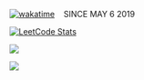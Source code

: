 [![wakatime](https://wakatime.com/badge/user/ddad2840-c8ce-4174-b584-e390bdb7f01d.svg)](https://wakatime.com/@mattsears18) &nbsp;&nbsp; SINCE MAY 6 2019

[![LeetCode Stats](https://leetcode.card.workers.dev/mattsears18?theme=auto&font=baloo)](https://leetcode.com/mattsears18)

[![](https://github-readme-stats.vercel.app/api/wakatime?username=mattsears18&layout=compact&theme=dark&langs_count=20&custom_title=Top%20Languages)](https://wakatime.com/@mattsears18)

[![](https://github-readme-stats.vercel.app/api?username=mattsears18&count_private=true&include_all_commits=true&show_icons=true&theme=dark&show=review,prs_merged,prs_merged_percentage)](https://wakatime.com/@mattsears18)
